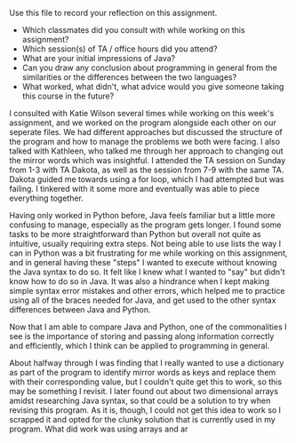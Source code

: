 Use this file to record your reflection on this assignment.

- Which classmates did you consult with while working on this assignment?
- Which session(s) of TA / office hours did you attend?
- What are your initial impressions of Java? 
- Can you draw any conclusion about programming in general from the similarities or the differences between the two languages? 
- What worked, what didn't, what advice would you give someone taking this course in the future?

I consulted with Katie Wilson several times while working on this week's assignment, and we worked on the program alongside each other on our seperate files. We had different approaches but discussed the structure of the program and how to manage the problems we both were facing. I also talked with Kathleen, who talked me through her approach to changing out the mirror words which was insightful. I attended the TA session on Sunday from 1-3 with TA Dakota, as well as the session from 7-9 with the same TA. Dakota guided me towards using a for loop, which I had attempted but was failing. I tinkered with it some more and eventually was able to piece everything together.

Having only worked in Python before, Java feels familiar but a little more confusing to manage, especially as the program gets longer. I found some tasks to be more straightforward than Python but overall not quite as intuitive, usually requiring extra steps. Not being able to use lists the way I can in Python was a bit frustrating for me while working on this assignment, and in general having these "steps" I wanted to execute without knowing the Java syntax to do so. It felt like I knew what I wanted to "say" but didn't know how to do so in Java. It was also a hindrance when I kept making simple syntax error mistakes and other errors, which helped me to practice using all of the braces needed for Java, and get used to the other syntax differences between Java and Python.

Now that I am able to compare Java and Python, one of the commonalities I see is the importance of storing and passing along information correctly and efficiently, which I think can be applied to programming in general.

About halfway through I was finding that I really wanted to use a dictionary as part of the program to identify mirror words as keys and replace them with their corresponding value, but I couldn't quite get this to work, so this may be something I revisit. I later found out about two dimensional arrays amidst researching Java syntax, so that could be a solution to try when revising this program. As it is, though, I could not get this idea to work so I scrapped it and opted for the clunky solution that is currently used in my program.
What did work was using arrays and ar